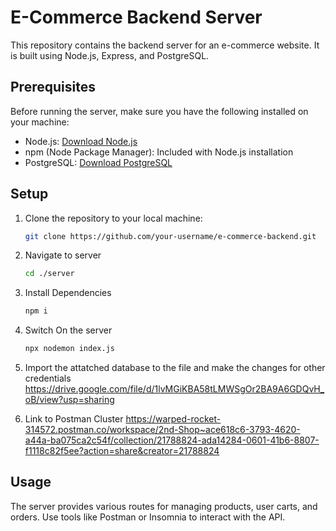 # E-Commerce Backend Server

This repository contains the backend server for an e-commerce website. It is built using Node.js, Express, and PostgreSQL.

## Prerequisites

Before running the server, make sure you have the following installed on your machine:

- Node.js: [Download Node.js](https://nodejs.org/)
- npm (Node Package Manager): Included with Node.js installation
- PostgreSQL: [Download PostgreSQL](https://www.postgresql.org/)

## Setup

1. Clone the repository to your local machine:

   ```bash
   git clone https://github.com/your-username/e-commerce-backend.git
2. Navigate to server

   ```bash
   cd ./server
   
3. Install Dependencies
   ```bash
   npm i
4. Switch On the server
   ```bash
   npx nodemon index.js

5. Import the attatched database to the file and make the changes for other credentials
    https://drive.google.com/file/d/1lvMGiKBA58tLMWSgOr2BA9A6GDQvH_oB/view?usp=sharing

6. Link to Postman Cluster
   https://warped-rocket-314572.postman.co/workspace/2nd-Shop~ace618c6-3793-4620-a44a-ba075ca2c54f/collection/21788824-ada14284-0601-41b6-8807-f1118c82f5ee?action=share&creator=21788824

## Usage
The server provides various routes for managing products, user carts, and orders.
Use tools like Postman or Insomnia to interact with the API.
  
